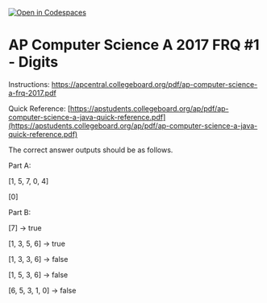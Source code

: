 [![Open in Codespaces](https://classroom.github.com/assets/launch-codespace-2972f46106e565e64193e422d61a12cf1da4916b45550586e14ef0a7c637dd04.svg)](https://classroom.github.com/open-in-codespaces?assignment_repo_id=19437008)
# AP Computer Science A 2017 FRQ #1 - Digits

Instructions: https://apcentral.collegeboard.org/pdf/ap-computer-science-a-frq-2017.pdf

Quick Reference:  [https://apstudents.collegeboard.org/ap/pdf/ap-computer-science-a-java-quick-reference.pdf](https://apstudents.collegeboard.org/ap/pdf/ap-computer-science-a-java-quick-reference.pdf) 

The correct answer outputs should be as follows.

Part A:

[1, 5, 7, 0, 4]

[0]

Part B:

[7] -> true

[1, 3, 5, 6] -> true

[1, 3, 3, 6] -> false

[1, 5, 3, 6] -> false

[6, 5, 3, 1, 0] -> false
